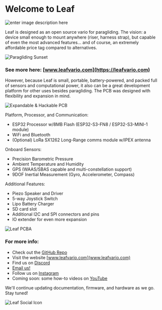 # Welcome to Leaf

![enter image description here](https://lh3.googleusercontent.com/pw/AP1GczMRXxRSEI-aGlFPc7B2vxLSY1j9hQFLgyY0MKDoBOVwnX1eVBLftDIwkAKS4cFknwWlIm7QqGSiX0xjhLvN-zZkuIwqoFdryy5CfPxwt2LRvefnryUtts-l3kA4smu8WaDW-0Su6RLpYk6qjR6Q0bIksQ=s400)

Leaf is designed as an open source vario for paragliding. The vision: a device small enough to mount anywhere (riser, harness strap), but capable of even the most advanced features... and of course, an extremely affordable price tag compared to alternatives.

![Paragliding Sunset](https://static.vecteezy.com/system/resources/thumbnails/027/380/958/small/vintage-colored-paraglide-silhouette-above-misty-crimea-valley-at-sunrise-photo.jpg)

### See more here: [www.leafvario.com](https://leafvario.com)

However, because Leaf is small, portable, battery-powered, and packed full of sensors and computational power, it also can be a great development platform for other uses besides paragliding. The PCB was designed with flexibility and expansion in mind.

![Expandable & Hackable PCB](https://lh3.googleusercontent.com/pw/AP1GczMGKeftG2uDHzsJEdY_Cw0udz6Dd77ZtVYmRsa6DfG-j3InjomUdsq6n13wJEno5s5NFRXayGq_w7jA5bRFzGzemi4lhF1LaNCZKjvRzZzikdyv-n_hAMazOAeDdCqWKgKPKdqaAuwjHhBnuM53QSjnqA=w400)

Platform, Processor, and Communication:

- ESP32 Processor w/8MB Flash (ESP32-S3-FN8 / ESP32-S3-MINI-1 module)
- WiFi and Bluetooth
- (Optional) LoRa SX1262 Long-Range comms module w/IPEX antenna

Onboard Sensors:

- Precision Barometric Pressure
- Ambient Temperature and Humidity
- GPS (WAAS/SBAS capable and multi-constellation support)
- 9DOF Inertial Measurement (Gyro, Accelerometer, Compass)

Additional Features:

- Piezo Speaker and Driver
- 5-way Joystick Switch
- Lipo Battery Charger
- SD card slot
- Additional I2C and SPI connectors and pins
- IO extender for even more expansion

![Leaf PCBA](https://lh3.googleusercontent.com/pw/AP1GczNOqCUYLhJENe_j63HyUMRPTJBQVMBw78fS5zhenakz_pTc_5bAbHvPjfsjV9zTUwcDQnnEBiXxAZ0xgmhxBoCxgNfclrzQd-lF2P7VASg7UN7FtzutzAIUsYJA0B9y99Patv_fFfbxgZ4VQR7LvwBCbQ=s600)

### For more info:

- Check out the [GitHub Repo](https://github.com/DangerMonkeys/leaf)
- Visit the website [www.leafvario.com](www.leafvario.com)
- Find us on [Discord](https://discord.gg/m7nC8Dgbu6)
- [Email us!](mailto:leafvario@gmail.com)
- Follow us on [Instagram](www.instagram.com/leafvario)
- Coming soon: some how-to videos on [YouTube](https://www.youtube.com/channel/UCbwWXjxFitbefeKqzAKa94Q)

We'll continue updating documentation, firmware, and hardware as we go. Stay tuned!

![Leaf Social Icon](https://lh3.googleusercontent.com/pw/AP1GczOIq7XNDGoQJ5ImR9xibVKUgIFGgMnSsrEO-Op2-C18yCq27tjvxlZKoIIx0Gb954ySACw5q7q4ma8bvbq-CHIPeTaxrlWYahvMafM1TEtGHP70U4K6JvgWHtwysqbeFgmqAcrQF2OVefaJwh9IVNfeSA=s300)

